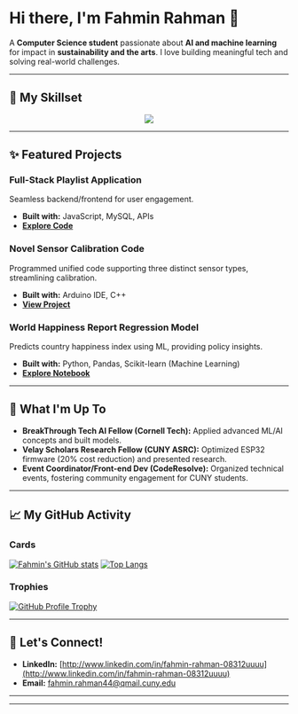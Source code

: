 # Hi there, I'm Fahmin Rahman 👋

A **Computer Science student** passionate about **AI and machine learning** for impact in **sustainability and the arts**. I love building meaningful tech and solving real-world challenges.

---

## 🚀 My Skillset

<p align="center">
  <a href="https://skillicons.dev">
    <img src="https://skillicons.dev/icons?i=cpp,python,html,css,js,java,mysql,tensorflow,arduino,git,github" />
  </a>
</p>

---

## ✨ Featured Projects

### **Full-Stack Playlist Application**
Seamless backend/frontend for user engagement.
* **Built with:** JavaScript, MySQL, APIs
* **[Explore Code](https://github.com/FRAHMAN117/FullStackProject2)**

### **Novel Sensor Calibration Code**
Programmed unified code supporting three distinct sensor types, streamlining calibration.
* **Built with:** Arduino IDE, C++
* **[View Project](https://github.com/FRAHMAN117/SCD30-4x-mergeCode)** 

### **World Happiness Report Regression Model**
Predicts country happiness index using ML, providing policy insights.
* **Built with:** Python, Pandas, Scikit-learn (Machine Learning)
* **[Explore Notebook](https://github.com/FRAHMAN117/Break-Through-Tech-Cornell-Portfolio)**

---

## 🌟 What I'm Up To

* **BreakThrough Tech AI Fellow (Cornell Tech):** Applied advanced ML/AI concepts and built models.
* **Velay Scholars Research Fellow (CUNY ASRC):** Optimized ESP32 firmware (20% cost reduction) and presented research.
* **Event Coordinator/Front-end Dev (CodeResolve):** Organized technical events, fostering community engagement for CUNY students.

---

## 📈 My GitHub Activity

### Cards
[![Fahmin's GitHub stats](https://github-readme-stats.vercel.app/api?username=FRAHMAN117&theme=gruvbox_light&rank_icon=github)](https://github.com/FRAHMAN117)
[![Top Langs](https://github-readme-stats.vercel.app/api/top-langs/?username=FRAHMAN117&layout=compact&theme=gruvbox_light)](https://github.com/FRAHMAN117)

### Trophies
[![GitHub Profile Trophy](https://github-profile-trophy.vercel.app/?username=FRAHMAN117)](https://github.com/FRAHMAN117)

---

## 🤝 Let's Connect!

* **LinkedIn:** [http://www.linkedin.com/in/fahmin-rahman-08312uuuu](http://www.linkedin.com/in/fahmin-rahman-08312uuuu)
* **Email:** fahmin.rahman44@qmail.cuny.edu


---
---
<!---
FRAHMAN117/FRAHMAN117 is a ✨ special ✨ repository because its `README.md` (this file) appears on your GitHub profile.
You can click the Preview link to take a look at your changes.
--->
